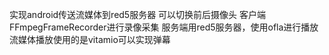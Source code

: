 实现android传送流媒体到red5服务器
可以切换前后摄像头
客户端FFmpegFrameRecorder进行录像采集
服务端用red5服务器，使用ofla进行播放
流媒体播放使用的是vitamio可以实现弹幕
